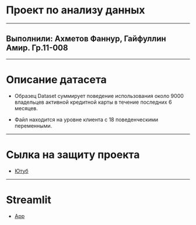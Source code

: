 # Проект по анализу данных
___
## Выполнили: Ахметов Фаннур, Гайфуллин Амир. Гр.11-008
___
# Описание датасета
- Образец Dataset суммирует поведение использования около 9000 владельцев активной кредитной карты в течение последних 6 месяцев.

- Файл находится на уровне клиента с 18 поведенческими переменными.

___
# Сылка на защиту проекта

- [Ютуб](https://www.youtube.com/playlist?list=PLFaOl60nvK835is9Cf5OWceVTYlswddM1)

___
# Streamlit
- [App](https://f4nnur-da-exam-3c1s-akhmetov-gaifullin-app-5d5b5x.streamlit.app/)